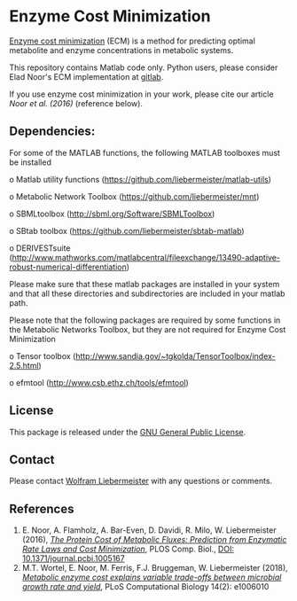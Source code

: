 Enzyme Cost Minimization
==========================================

[Enzyme cost minimization](https://www.metabolic-economics.de/enzyme-cost-minimization/) (ECM) is a method for predicting optimal metabolite and enzyme concentrations in metabolic systems.

This repository contains Matlab code only. Python users, please consider Elad Noor's ECM implementation at [gitlab](https://gitlab.com/elad.noor/enzyme-cost-minimization).

If you use enzyme cost minimization in your work, please cite our article *Noor et al. (2016)* (reference below). 

## Dependencies: 

For some of the MATLAB functions, the following MATLAB toolboxes must be installed

  o Matlab utility functions    (https://github.com/liebermeister/matlab-utils)

  o Metabolic Network Toolbox (https://github.com/liebermeister/mnt)

  o SBMLtoolbox               (http://sbml.org/Software/SBMLToolbox)

  o SBtab toolbox             (https://github.com/liebermeister/sbtab-matlab)

  o DERIVESTsuite             (http://www.mathworks.com/matlabcentral/fileexchange/13490-adaptive-robust-numerical-differentiation)

Please make sure that these matlab packages are installed in your system and that all these directories and subdirectories are included in your matlab path.

Please note that the following packages are required by some functions in the Metabolic Networks Toolbox, but they are not required for Enzyme Cost Minimization

  o Tensor toolbox (http://www.sandia.gov/~tgkolda/TensorToolbox/index-2.5.html)

  o efmtool        (http://www.csb.ethz.ch/tools/efmtool)


## License
This package is released under the [GNU General Public License](LICENSE).

## Contact
Please contact [Wolfram Liebermeister](wolfram.liebermeister@gmail.com) with any questions or comments.


## References
1. E. Noor, A. Flamholz, A. Bar-Even, D. Davidi, R. Milo, W. Liebermeister (2016), [*The Protein Cost of Metabolic Fluxes: Prediction from Enzymatic Rate Laws and Cost Minimization*](https://journals.plos.org/ploscompbiol/article?id=10.1371/journal.pcbi.1006010), PLOS Comp. Biol., [DOI: 10.1371/journal.pcbi.1005167](https://www.ncbi.nlm.nih.gov/pmc/articles/PMC5094713/)
2. M.T. Wortel, E. Noor, M. Ferris, F.J. Bruggeman, W. Liebermeister (2018),
[*Metabolic enzyme cost explains variable trade-offs between microbial growth rate and yield*](https://journals.plos.org/ploscompbiol/article?id=10.1371/journal.pcbi.1006010), PLoS Computational Biology 14(2): e1006010